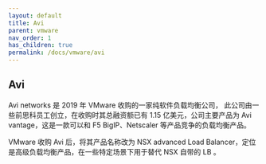 ```yaml
---
layout: default
title: Avi
parent: vmware
nav_order: 1
has_children: true
permalink: /docs/vmware/avi
---
```


## Avi

Avi networks 是 2019 年 VMware 收购的一家纯软件负载均衡公司， 此公司由一些前思科员工创立，在收购时其总融资额已有 1.15 亿美元，公司主要产品为 Avi vantage，这是一款可以和 F5 BigIP、Netscaler 等产品竞争的负载均衡产品。

VMware 收购 Avi 后，将其产品名称改为 NSX advanced Load Balancer，定位是高级负载均衡产品，在一些特定场景下用于替代 NSX 自带的 LB 。

 